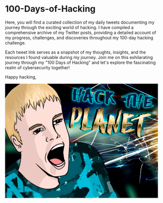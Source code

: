 # 100-Days-of-Hacking

Here, you will find a curated collection of my daily tweets documenting my journey through the exciting world of hacking. I have compiled a comprehensive archive of my Twitter posts, providing a detailed account of my progress, challenges, and discoveries throughout my 100-day hacking challenge. 

Each tweet link serves as a snapshot of my thoughts, insights, and the resources I found valuable during my journey. Join me on this exhilarating journey through my "100 Days of Hacking" and let's explore the fascinating realm of cybersecurity together!

Happy hacking,


<img src="https://github.com/7h3h4ckv157/100-Days-of-Hacking/blob/main/Hack.jpg">
